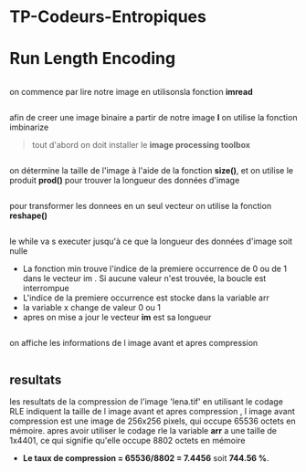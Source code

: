# TP-Codeurs-Entropiques
# Run Length Encoding

```matlab

```
on commence par lire notre image en utilisonsla fonction **imread** 
```matlab

```
afin de creer une image binaire a partir de notre image **I** on utilise la fonction imbinarize
> tout d'abord on doit installer le **image processing toolbox**
```matlab

```
on détermine la taille de l'image à l'aide de la fonction **size()**, et on utilise le produit **prod()** pour trouver la longueur des données d'image
```matlab

```
pour transformer les donnees en un seul vecteur on utilise la fonction **reshape()**
```matlab

```
le while va s executer jusqu'à ce que la longueur des données d'image soit nulle
- La fonction min trouve l'indice de la premiere occurrence de 0 ou de 1 dans le vecteur im . Si aucune valeur n'est trouvée, la boucle est interrompue
- L'indice de la premiere occurrence est stocke dans la variable arr
- la variable x change de valeur 0 ou 1
- apres on mise a jour le vecteur **im** est sa longueur
```matlab

```
on affiche les informations de l image avant et apres compression
```matlab

```
## resultats 
les resultats de la compression de l'image 'lena.tif' en utilisant le codage RLE indiquent la taille de l image avant et apres compression , l image avant compression est une image de 256x256 pixels, qui occupe 65536 octets en mémoire. apres avoir utiliser le codage rle la variable **arr** a une taille de 1x4401, ce qui signifie qu'elle occupe 8802 octets en mémoire
- **Le taux de compression = 65536/8802 = 7.4456** soit **744.56 %**.
